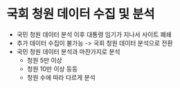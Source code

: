 # 국회 청원 데이터 수집 및 분석
* 국민 청원 데이터 분석 이후 대통령 임기가 지나서 사이트 폐쇄
* 추가 데이터 수집이 불가능 -> 국회 청원 데이터 분석으로 전환
* 국민 청원 데이터 분석과 마찬가지로 분석
    * 청원 5만 이상
    * 청원 10만 이상 등등
    * 청원 수에 따라 다르게 분석
